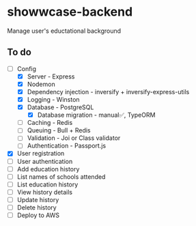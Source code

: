 # showwcase-backend
Manage user's eductational background


## To do
- [ ] Config
   - [x] Server - Express
   - [x] Nodemon
   - [x] Dependency injection - inversify + inversify-express-utils
   - [x] Logging - Winston
   - [x] Database - PostgreSQL
     - [x] Database migration - manual✅, TypeORM
   - [ ] Caching - Redis
   - [ ] Queuing - Bull + Redis
   - [ ] Validation - Joi or Class validator
   - [ ] Authentication - Passport.js
- [x] User registration
- [ ] User authentication
- [ ] Add education history
- [ ] List names of schools attended
- [ ] List education history
- [ ] View history details
- [ ] Update history
- [ ] Delete history
- [ ] Deploy to AWS
